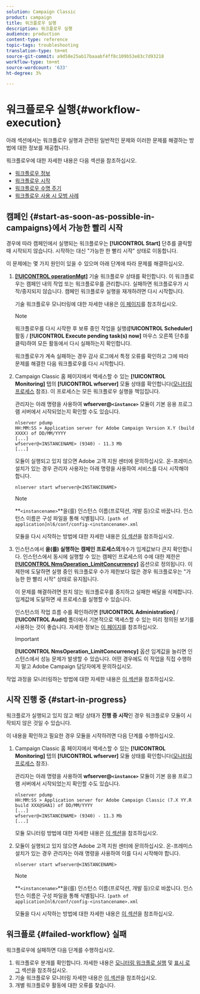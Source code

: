 ```yaml
---
solution: Campaign Classic
product: campaign
title: 워크플로우 실행
description: 워크플로우 실행
audience: production
content-type: reference
topic-tags: troubleshooting
translation-type: tm+mt
source-git-commit: a9d58e25ab17baaabf4ff8c109b53e83c7d93218
workflow-type: tm+mt
source-wordcount: '633'
ht-degree: 3%

---
```



# 워크플로우 실행{#workflow-execution}

아래 섹션에서는 워크플로우 실행과 관련된 일반적인 문제와 이러한 문제를 해결하는 방법에 대한 정보를 제공합니다.

워크플로우에 대한 자세한 내용은 다음 섹션을 참조하십시오.

* [워크플로우 정보](../../workflow/using/about-workflows.md)
* [워크플로우 시작](../../workflow/using/starting-a-workflow.md)
* [워크플로우 수명 주기](../../workflow/using/workflow-life-cycle.md)
* [워크플로우 사용 시 모범 사례](../../workflow/using/workflow-best-practices.md)

## 캠페인 {#start-as-soon-as-possible-in-campaigns}에서 가능한 빨리 시작

경우에 따라 캠페인에서 실행되는 워크플로우는 **[!UICONTROL Start]** 단추를 클릭할 때 시작되지 않습니다. 시작하는 대신 &quot;가능한 한 빨리 시작&quot; 상태로 이동합니다.

이 문제에는 몇 가지 원인이 있을 수 있으며 아래 단계에 따라 문제를 해결하십시오.

1. [**[!UICONTROL operationMgt]**](../../workflow/using/about-technical-workflows.md) 기술 워크플로우 상태를 확인합니다. 이 워크플로우는 캠페인 내의 작업 또는 워크플로우를 관리합니다. 실패하면 워크플로우가 시작/중지되지 않습니다. 캠페인 워크플로우 실행을 재개하려면 다시 시작합니다.

   기술 워크플로우 모니터링에 대한 자세한 내용은 [이 페이지](../../workflow/using/monitoring-technical-workflows.md)를 참조하십시오.

   >[!NOTE]
   >
   >워크플로우를 다시 시작한 후 보류 중인 작업을 실행(**[!UICONTROL Scheduler]** 활동 / **[!UICONTROL Execute pending task(s) now]** 마우스 오른쪽 단추를 클릭)하여 모든 활동에서 다시 실패하는지 확인합니다.

   워크플로우가 계속 실패하는 경우 감사 로그에서 특정 오류를 확인하고 그에 따라 문제를 해결한 다음 워크플로우를 다시 시작합니다.

1. Campaign Classic 홈 페이지에서 액세스할 수 있는 **[!UICONTROL Monitoring]** 탭의 **[!UICONTROL wfserver]** 모듈 상태를 확인합니다([모니터링 프로세스](../../production/using/monitoring-processes.md) 참조). 이 프로세스는 모든 워크플로우 실행을 책임집니다.

   관리자는 아래 명령을 사용하여 **wfserver@`<instance>`** 모듈이 기본 응용 프로그램 서버에서 시작되었는지 확인할 수도 있습니다.

   ```
   nlserver pdump
   HH:MM:SS > Application server for Adobe Campaign Version X.Y (build XXXX) of DD/MM/YYYY
   [...]
   wfserver@<INSTANCENAME> (9340) - 11.3 Mb
   [...]
   ```

   모듈이 실행되고 있지 않으면 Adobe 고객 지원 센터에 문의하십시오. 온-프레미스 설치가 있는 경우 관리자 사용자는 아래 명령을 사용하여 서비스를 다시 시작해야 합니다.

   ```
   nlserver start wfserver@<INSTANCENAME>
   ```

   >[!NOTE]
   >
   >**`<instancename>`**을(를) 인스턴스 이름(프로덕션, 개발 등)으로 바꿉니다. 인스턴스 이름은 구성 파일을 통해 식별됩니다.
   >`[path of application]nl6/conf/config-<instancename>.xml`

   모듈을 다시 시작하는 방법에 대한 자세한 내용은 [이 섹션](../../production/using/usual-commands.md#module-launch-commands)을 참조하십시오.

1. 인스턴스에서 **을(를) 실행하는 캠페인 프로세스의**&#x200B;개수가 임계값보다 큰지 확인합니다. 인스턴스에서 동시에 실행할 수 있는 캠페인 프로세스의 수에 대한 제한은 [**[!UICONTROL NmsOperation_LimitConcurrency]**](../../installation/using/configuring-campaign-options.md#campaign-e-workflow-management) 옵션으로 정의됩니다. 이 제한에 도달하면 실행 중인 워크플로우 수가 제한보다 많은 경우 워크플로우는 &quot;가능한 한 빨리 시작&quot; 상태로 유지됩니다.

   이 문제를 해결하려면 원치 않는 워크플로우를 중지하고 실패한 배달을 삭제합니다. 임계값에 도달하면 새 프로세스를 실행할 수 있습니다.

   인스턴스의 작업 흐름 수를 확인하려면 **[!UICONTROL Administration]** / **[!UICONTROL Audit]** 폴더에서 기본적으로 액세스할 수 있는 미리 정의된 보기를 사용하는 것이 좋습니다. 자세한 정보는 [이 페이지](../../workflow/using/monitoring-workflow-execution.md#filtering-workflows-status)를 참조하십시오.

   >[!IMPORTANT]
   >
   >**[!UICONTROL NmsOperation_LimitConcurrency]** 옵션 임계값을 늘리면 인스턴스에서 성능 문제가 발생할 수 있습니다. 어떤 경우에도 이 작업을 직접 수행하지 말고 Adobe Campaign 담당자에게 문의하십시오.

작업 과정을 모니터링하는 방법에 대한 자세한 내용은 [이 섹션](../../workflow/using/monitoring-workflow-execution.md)을 참조하십시오.

## 시작 진행 중 {#start-in-progress}

워크플로가 실행되고 있지 않고 해당 상태가 **진행 중 시작**&#x200B;인 경우 워크플로우 모듈이 시작되지 않은 것일 수 있습니다.

이 내용을 확인하고 필요한 경우 모듈을 시작하려면 다음 단계를 수행하십시오.

1. Campaign Classic 홈 페이지에서 액세스할 수 있는 **[!UICONTROL Monitoring]** 탭의 **[!UICONTROL wfserver]** 모듈 상태를 확인합니다([모니터링 프로세스](../../production/using/monitoring-processes.md) 참조).

   관리자는 아래 명령을 사용하여 **wfserver@`<instance>`** 모듈이 기본 응용 프로그램 서버에서 시작되었는지 확인할 수도 있습니다.

   ```
   nlserver pdump
   HH:MM:SS > Application server for Adobe Campaign Classic (7.X YY.R build XXX@SHA1) of DD/MM/YYYY
   [...]
   wfserver@<INSTANCENAME> (9340) - 11.3 Mb
   [...]
   ```

   모듈 모니터링 방법에 대한 자세한 내용은 [이 섹션](../../production/using/usual-commands.md#monitoring-commands-)을 참조하십시오.

1. 모듈이 실행되고 있지 않으면 Adobe 고객 지원 센터에 문의하십시오. 온-프레미스 설치가 있는 경우 관리자는 아래 명령을 사용하여 이를 다시 시작해야 합니다.

   ```
   nlserver start wfserver@<INSTANCENAME>
   ```

   >[!NOTE]
   >
   >**`<instancename>`**을(를) 인스턴스 이름(프로덕션, 개발 등)으로 바꿉니다. 인스턴스 이름은 구성 파일을 통해 식별됩니다.
   >`[path of application]nl6/conf/config-<instancename>.xml`

   모듈을 다시 시작하는 방법에 대한 자세한 내용은 [이 섹션](../../production/using/usual-commands.md#module-launch-commands)을 참조하십시오.

## 워크플로 {#failed-workflow} 실패

워크플로우에 실패하면 다음 단계를 수행하십시오.

1. 워크플로우 분개를 확인합니다. 자세한 내용은 [모니터링 워크플로 실행](../../workflow/using/monitoring-workflow-execution.md) 및 [표시 로그](../../workflow/using/monitoring-workflow-execution.md#displaying-logs) 섹션을 참조하십시오.
1. 기술 워크플로우 모니터링 자세한 내용은 [이 섹션](../../workflow/using/monitoring-technical-workflows.md)을 참조하십시오.
1. 개별 워크플로우 활동에 대한 오류를 찾습니다.

